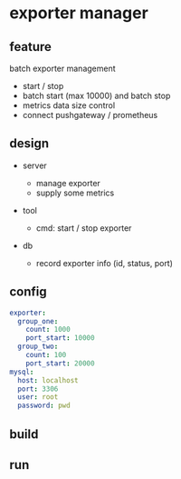 # exporter manager

## feature

batch exporter management
- start / stop
- batch start (max 10000) and batch stop
- metrics data size control
- connect pushgateway / prometheus

## design

- server
  - manage exporter
  - supply some metrics

- tool
  - cmd: start / stop exporter

- db
  - record exporter info (id, status, port)

## config

```yaml
exporter:
  group_one:
    count: 1000
    port_start: 10000
  group_two:
    count: 100
    port_start: 20000
mysql:
  host: localhost
  port: 3306
  user: root
  password: pwd
```

## build

## run
